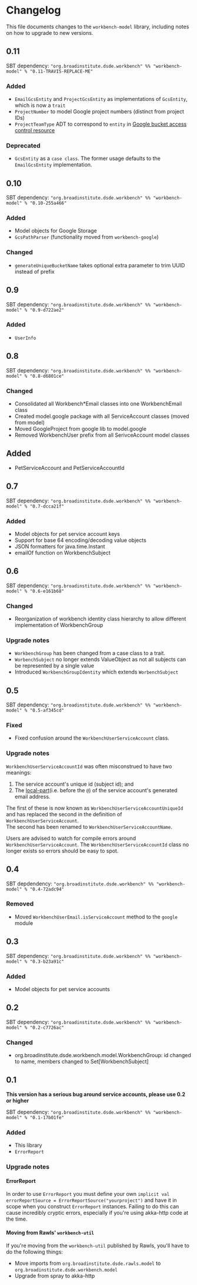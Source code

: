 # Changelog

This file documents changes to the `workbench-model` library, including notes on how to upgrade to new versions.

## 0.11

SBT dependency: `"org.broadinstitute.dsde.workbench" %% "workbench-model" % "0.11-TRAVIS-REPLACE-ME"`

### Added

- `EmailGcsEntity` and `ProjectGcsEntity` as implementations of `GcsEntity`, which is now a `trait`
- `ProjectNumber` to model Google project numbers (distinct from project IDs)
- `ProjectTeamType` ADT to correspond to `entity` in [Google bucket access control resource](https://cloud.google.com/storage/docs/json_api/v1/bucketAccessControls)  

### Deprecated

- `GcsEntity` as a `case class`. The former usage defaults to the `EmailGcsEntity` implementation.

## 0.10

SBT dependency: `"org.broadinstitute.dsde.workbench" %% "workbench-model" % "0.10-255a466"`

### Added

- Model objects for Google Storage
- `GcsPathParser` (functionality moved from `workbench-google`)

### Changed

- `generateUniqueBucketName` takes optional extra parameter to trim UUID instead of prefix

## 0.9

SBT dependency: `"org.broadinstitute.dsde.workbench" %% "workbench-model" % "0.9-d722ae2"`

### Added

- `UserInfo`

## 0.8

SBT dependency: `"org.broadinstitute.dsde.workbench" %% "workbench-model" % "0.8-d6801ce"`

### Changed

- Consolidated all Workbench*Email classes into one WorkbenchEmail class
- Created model.google package with all ServiceAccount classes (moved from model)
- Moved GoogleProject from google lib to model.google
- Removed WorkbenchUser prefix from all SerivceAccount model classes

## Added

- PetServiceAccount and PetServiceAccountId 

## 0.7

SBT dependency: `"org.broadinstitute.dsde.workbench" %% "workbench-model" % "0.7-dcca21f"`

### Added

- Model objects for pet service account keys
- Support for base 64 encoding/decoding value objects
- JSON formatters for java.time.Instant
- emailOf function on WorkbenchSubject

## 0.6

SBT dependency: `"org.broadinstitute.dsde.workbench" %% "workbench-model" % "0.6-e161b68"`

### Changed

- Reorganization of workbench identity class hierarchy to allow different implementation of WorkbenchGroup

### Upgrade notes

- `WorkbenchGroup` has been changed from a case class to a trait.
- `WorbenchSubject` no longer extends ValueObject as not all subjects can be represented by a single value
- Introduced `WorkbenchGroupIdentity` which extends `WorbenchSubject`


## 0.5

SBT dependency: `"org.broadinstitute.dsde.workbench" %% "workbench-model" % "0.5-af345cd"`

### Fixed

- Fixed confusion around the `WorkbenchUserServiceAccount` class.

### Upgrade notes

`WorkbenchUserServiceAccountId` was often misconstrued to have two meanings:

1. The service account's unique id (subject id); and
2. The [local-part](https://en.wikipedia.org/wiki/Email_address)(i.e. before the `@`) of the service account's generated email address.

The first of these is now known as `WorkbenchUserServiceAccountUniqueId` and has replaced the second in the definition of `WorkbenchUserServiceAccount`.  
The second has been renamed to `WorkbenchUserServiceAccountName`.

Users are advised to watch for compile errors around `WorkbenchUserServiceAccount`. The `WorkbenchUserServiceAccountId` class no longer exists so errors should be easy to spot.

## 0.4

SBT depdendency:  `"org.broadinstitute.dsde.workbench" %% "workbench-model" % "0.4-72adc94"`

### Removed
 
- Moved `WorkbenchUserEmail.isServiceAccount` method to the `google` module

## 0.3

SBT dependency: `"org.broadinstitute.dsde.workbench" %% "workbench-model" % "0.3-b23a91c"`

### Added

- Model objects for pet service accounts

## 0.2

SBT dependency: `"org.broadinstitute.dsde.workbench" %% "workbench-model" % "0.2-c7726ac"`

### Changed

- org.broadinstitute.dsde.workbench.model.WorkbenchGroup: id changed to name, members changed to Set[WorkbenchSubject]

## 0.1

**This version has a serious bug around service accounts, please use 0.2 or higher**

SBT dependency: `"org.broadinstitute.dsde.workbench" %% "workbench-model" % "0.1-17b01fe"`

### Added

- This library
- `ErrorReport`

### Upgrade notes

#### ErrorReport

In order to use `ErrorReport` you must define your own `implicit val errorReportSource = ErrorReportSource("yourproject")` and have it in scope when you construct `ErrorReport` instances. Failing to do this can cause incredibly cryptic errors, especially if you're using akka-http code at the time.

#### Moving from Rawls' `workbench-util`

If you're moving from the `workbench-util` published by Rawls, you'll have to do the following things:

- Move imports from `org.broadinstitute.dsde.rawls.model` to `org.broadinstitute.dsde.workbench.model`
- Upgrade from spray to akka-http
